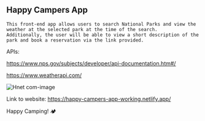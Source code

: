 ## Happy Campers App

```Description:
This front-end app allows users to search National Parks and view the weather at the selected park at the time of the search.
Additionally, the user will be able to view a short description of the park and book a reservation via the link provided. 
``` 


APIs:

https://www.nps.gov/subjects/developer/api-documentation.htm#/

https://www.weatherapi.com/


![Hnet com-image](https://user-images.githubusercontent.com/4775572/161877503-b9e80735-9a88-4068-8c6f-6e69d024adfd.gif)

Link to website: 
https://happy-campers-app-working.netlify.app/


Happy Camping! 🏕
